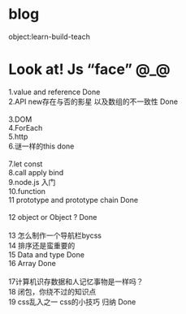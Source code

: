 # blog
object:learn-build-teach

Look at!  Js “face” @_@
==============================================


1.value and reference Done  <br>
2.API new存在与否的影星 以及数组的不一致性 Done <br>  
3.DOM<br>
4.ForEach<br>
5.http<br>
6.谜一样的this done <br>  
7.let const<br>
8.call apply bind<br>
9.node.js 入门<br>
10.function<br>
11 prototype and prototype chain Done  <br>  
12 object or Object ? Done <br>  
13 怎么制作一个导航栏bycss<br>
14 排序还是蛮重要的<br>
15 Data and type Done<br> 
16 Array Done <br>  
17计算机识存数据和人记忆事物是一样吗？ <br>
18 闭包，你绕不过的知识点<br>
19 css乱入之一 css的小技巧 归纳 Done  <br>

